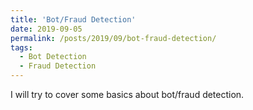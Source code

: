 ```yaml
---
title: 'Bot/Fraud Detection'
date: 2019-09-05
permalink: /posts/2019/09/bot-fraud-detection/
tags:
  - Bot Detection
  - Fraud Detection
---
```


I will try to cover some basics about bot/fraud detection.